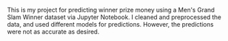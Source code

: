 This is my project for predicting winner prize money using a Men's Grand Slam Winner dataset via Jupyter Notebook. I cleaned and preprocessed the data, and used different models for predictions. However, the predictions were not as accurate as desired.
